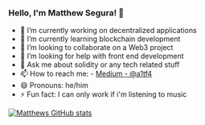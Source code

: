 ### Hello, I'm Matthew Segura! 👋

- 🔭 I’m currently working on decentralized applications
- 🌱 I’m currently learning blockchain development 
- 👯 I’m looking to collaborate on a Web3 project
- 🤔 I’m looking for help with front end development 
- 💬 Ask me about solidity or any tech related stuff 
- 📫 How to reach me: - [Medium - @a1tf4](https://medium.com/@a1tf4) 
- 😄 Pronouns: he/him 
- ⚡ Fun fact: I can only work if i'm listening to music 

[![Matthews GitHub stats](https://github-readme-stats.vercel.app/api?username=mattsegura)](https://github.com/mattsegura/github-readme-stats)
